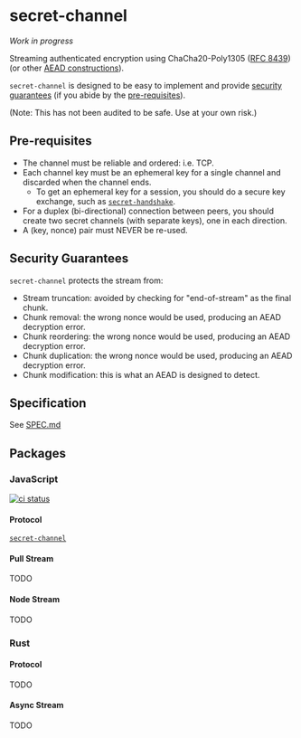 # secret-channel

_Work in progress_

Streaming authenticated encryption using ChaCha20-Poly1305 ([RFC 8439](https://datatracker.ietf.org/doc/html/rfc8439)) (or other [AEAD constructions](https://libsodium.gitbook.io/doc/secret-key_cryptography/aead)).

`secret-channel` is designed to be easy to implement and provide [security guarantees](#security-guarantees) (if you abide by the [pre-requisites](#pre-requisites)).

(Note: This has not been audited to be safe. Use at your own risk.)

## Pre-requisites

- The channel must be reliable and ordered: i.e. TCP.
- Each channel key must be an ephemeral key for a single channel and discarded when the channel ends.
    - To get an ephemeral key for a session, you should do a secure key exchange, such as [`secret-handshake`](https://github.com/auditdrivencrypto/secret-handshake).
- For a duplex (bi-directional) connection between peers, you should create two secret channels (with separate keys), one in each direction.
- A (key, nonce) pair must NEVER be re-used.

## Security Guarantees

`secret-channel` protects the stream from:

- Stream truncation: avoided by checking for "end-of-stream" as the final chunk.
- Chunk removal: the wrong nonce would be used, producing an AEAD decryption error.
- Chunk reordering: the wrong nonce would be used, producing an AEAD decryption error.
- Chunk duplication: the wrong nonce would be used, producing an AEAD decryption error.
- Chunk modification: this is what an AEAD is designed to detect.

## Specification

See [SPEC.md](./SPEC.md)

## Packages

### JavaScript

[![ci status](https://img.shields.io/github/actions/workflow/status/ahdinosaur/secret-channel/node.js.yml?style=flat-square)](https://github.com/ahdinosaur/secret-channel/actions/workflows/node.js.yml?query=branch%3Amain)

#### Protocol

[`secret-channel`](./js/secret-channel)

#### Pull Stream

TODO

#### Node Stream

TODO

### Rust

#### Protocol

TODO

#### Async Stream

TODO
